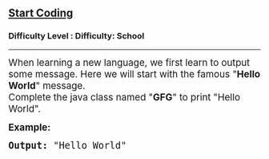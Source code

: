 <h2><a href="https://www.geeksforgeeks.org/problems/start-coding--171550/0">Start Coding</a></h2><h3>Difficulty Level : Difficulty: School</h3><hr><div class="problems_problem_content__Xm_eO"><p><span style="font-size: 14pt;">When learning a new language, we first learn to output some message. Here we will start with the famous "<strong>Hello World</strong>" message.</span><br><span style="font-size: 14pt;">Complete the java class named "<strong>GFG</strong>" to print "Hello World".</span></p>
<p><span style="font-size: 14pt;"><strong>Example:</strong></span></p>
<pre><span style="font-size: 14pt;"><strong>Output: </strong>"Hello World"<br></span></pre></div>